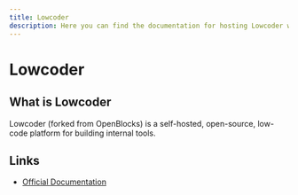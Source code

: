```yaml
---
title: Lowcoder
description: Here you can find the documentation for hosting Lowcoder with Coolify.
---
```


# Lowcoder

<ZoomableImage src="/docs/images/services/lowcoder.svg" />

## What is Lowcoder

Lowcoder (forked from OpenBlocks) is a self-hosted, open-source, low-code platform for building internal tools.

## Links

- [Official Documentation](https://docs.lowcoder.cloud/?utm_source=coolify.io)
